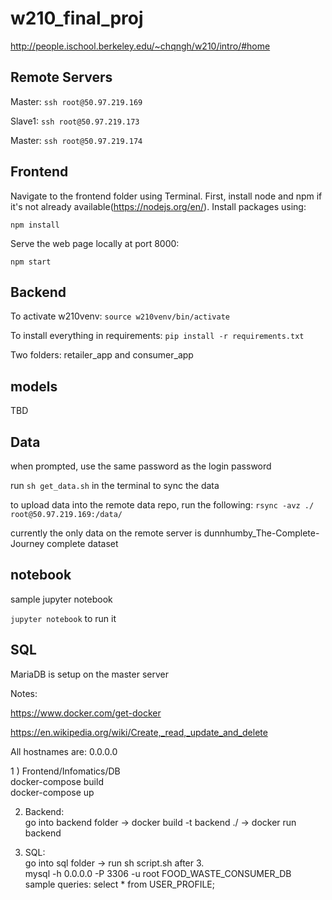 # w210_final_proj

http://people.ischool.berkeley.edu/~chqngh/w210/intro/#home

## Remote Servers

Master: `ssh root@50.97.219.169`

Slave1: `ssh root@50.97.219.173`

Master: `ssh root@50.97.219.174`

## Frontend

Navigate to the frontend folder using Terminal. First, install node and npm if it's not already available(https://nodejs.org/en/). Install packages using:

`npm install`

Serve the web page locally at port 8000:

`npm start`

## Backend
To activate w210venv:
`source w210venv/bin/activate`

To install everything in requirements:
`pip install -r requirements.txt`

Two folders: retailer_app and consumer_app

## models
TBD

## Data
when prompted, use the same password as the login password

run `sh get_data.sh` in the terminal to sync the data

to upload data into the remote data repo, run the following:
`rsync -avz ./ root@50.97.219.169:/data/`

currently the only data on the remote server is dunnhumby_The-Complete-Journey complete dataset

## notebook
sample jupyter notebook

`jupyter notebook` to run it

## SQL
MariaDB is setup on the master server


Notes:

https://www.docker.com/get-docker  

https://en.wikipedia.org/wiki/Create,_read,_update_and_delete  

All hostnames are: 0.0.0.0  

1 ) Frontend/Infomatics/DB  
docker-compose build  
docker-compose up  

2. Backend:  
go into backend folder -> docker build -t backend ./ -> docker run backend  

3. SQL:  
go into sql folder -> run sh script.sh after 3.  
mysql -h 0.0.0.0 -P 3306 -u root FOOD_WASTE_CONSUMER_DB  
sample queries: select * from USER_PROFILE;  
